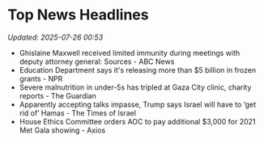 # Top News Headlines

_Updated: 2025-07-26 00:53_

- Ghislaine Maxwell received limited immunity during meetings with deputy attorney general: Sources - ABC News
- Education Department says it's releasing more than $5 billion in frozen grants - NPR
- Severe malnutrition in under-5s has tripled at Gaza City clinic, charity reports - The Guardian
- Apparently accepting talks impasse, Trump says Israel will have to ‘get rid of’ Hamas - The Times of Israel
- House Ethics Committee orders AOC to pay additional $3,000 for 2021 Met Gala showing - Axios